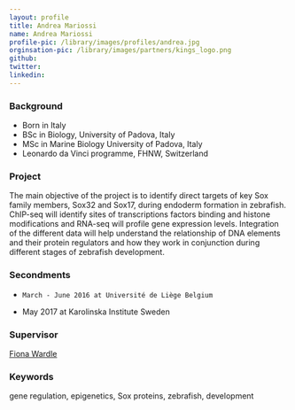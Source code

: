 ```yaml
---
layout: profile
title: Andrea Mariossi
name: Andrea Mariossi
profile-pic: /library/images/profiles/andrea.jpg
orginsation-pic: /library/images/partners/kings_logo.png
github:
twitter:
linkedin:
---
```

### Background
-   Born in Italy
-   BSc in Biology, University of Padova, Italy
-   MSc in Marine Biology University of Padova, Italy
-   Leonardo da Vinci programme, FHNW, Switzerland

### Project
The main objective of the project is to identify direct targets of key Sox family members, Sox32 and Sox17, during endoderm formation in zebrafish. ChIP-seq will identify sites of transcriptions factors binding and histone modifications and RNA-seq will profile gene expression levels. Integration of the different data will help understand the relationship of DNA elements and their protein regulators and how they work in conjunction during different stages of zebrafish development.

### Secondments
-	  March - June 2016 at Université de Liège Belgium
-  	May 2017 at Karolinska Institute Sweden

### Supervisor
[Fiona Wardle](https://www.kcl.ac.uk/lsm/research/divisions/randall/research/sections/signalling/wardle/index.aspx)


### Keywords
gene regulation, epigenetics, Sox proteins, zebrafish, development
